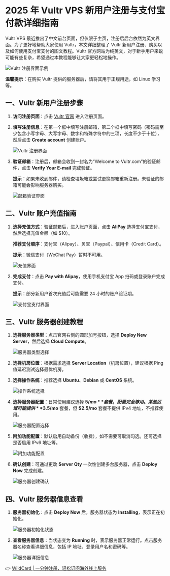 # 2025 年 Vultr VPS 新用户注册与支付宝付款详细指南

Vultr VPS 最近推出了中文前台页面，但仅限于主页，注册后后台依然为英文界面。为了更好地帮助大家使用 Vultr，本文详细整理了 Vultr 新用户注册、购买以及如何使用支付宝支付的图文教程。Vultr 官方网站为纯英文，对于新手用户来说可能有些复杂，希望通过本教程能够让大家更轻松地操作。

![Vultr 注册界面示例](https://bbtdd.com/img/80181378307.webp)

**温馨提示**：在购买 Vultr 提供的服务器后，请将其用于正规用途，如 Linux 学习等。

## 一、Vultr 新用户注册步骤

1. **访问注册页面**：点击 [Vultr 官网](https://www.vultr.com/match/?ref=9631184-9J) 进入注册页面。
2. **填写注册信息**：在第一个框中填写注册邮箱，第二个框中填写密码（密码需至少包含小写字母、大写字母、数字和特殊字符中的三项，长度不少于十位），然后点击 **Create account** 创建账户。
   
   ![Vultr 注册界面](https://bbtdd.com/img/72555067272.webp)

3. **验证邮箱**：注册后，邮箱会收到一封名为“Welcome to Vultr.com”的验证邮件，点击 **Verify Your E-mail** 完成验证。

   **提示**：如果未收到邮件，请检查垃圾箱或尝试更换邮箱重新注册。未验证的邮箱可能会影响服务器购买。

   ![邮箱验证界面](https://bbtdd.com/img/265785254781960.webp)

## 二、Vultr 账户充值指南

1. **选择充值方式**：验证邮箱后，进入账户页面，点击 **AliPay** 选择支付宝支付，然后选择充值金额（如 $10）。
   
   **推荐支付顺序**：支付宝（Alipay）、贝宝（Paypal）、信用卡（Credit Card）。

   **提示**：微信支付（WeChat Pay）暂时不可用。

   ![充值界面](https://bbtdd.com/img/5623555500.webp)

2. **完成支付**：点击 **Pay with Alipay**，使用手机支付宝 App 扫码或登录账户完成支付。

   **提示**：部分新用户首次充值后可能需要 24 小时的账户验证期。

   ![支付宝支付界面](https://bbtdd.com/img/80068312.webp)

## 三、Vultr 服务器创建教程

1. **选择服务器类型**：点击官网右侧的圆形加号按钮，选择 **Deploy New Server**，然后选择 **Cloud Compute**。
   
   ![服务器类型选择](https://bbtdd.com/img/8445342063.webp)

2. **选择机房位置**：根据需求选择 **Server Location**（机房位置），建议根据 Ping 值延迟测试选择最优机房。

3. **选择操作系统**：推荐选择 **Ubuntu**、**Debian** 或 **CentOS** 系统。

   ![操作系统选择](https://bbtdd.com/img/735304524684.webp)

4. **选择服务器配置**：日常使用建议选择 **$5/mo** 套餐，配置完全够用。某些区域可能提供 **$3.5/mo** 套餐，但 **$2.5/mo** 套餐不提供 IPv4 地址，不推荐使用。

   ![服务器配置选择](https://bbtdd.com/img/2391156910580279.webp)

5. **附加功能配置**：默认启用自动备份（收费），如不需要可取消勾选。还可选择是否启用 IPv6 地址等。

   ![附加功能配置](https://bbtdd.com/img/38561674326.webp)

6. **确认创建**：可通过更改 **Server Qty** 一次性创建多台服务器，点击 **Deploy Now** 完成创建。

   ![服务器创建确认](https://bbtdd.com/img/6485802260145.webp)

## 四、Vultr 服务器信息查看

1. **服务器初始化**：点击 **Deploy Now** 后，服务器状态为 **Installing**，表示正在初始化。

   ![服务器初始化状态](https://bbtdd.com/img/6339213459322.webp)

2. **查看服务器信息**：当状态变为 **Running** 时，表示服务器正常运行。点击服务器名称查看详细信息，包括 IP 地址、登录用户名和密码等。

   ![服务器详细信息](https://bbtdd.com/img/626074661010536.webp)

👉 [WildCard | 一分钟注册，轻松订阅海外线上服务](https://bbtdd.com/WildCard)